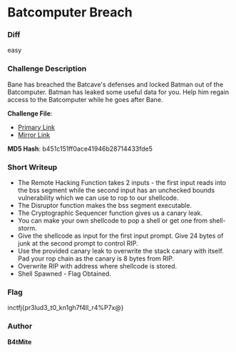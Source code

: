 # Batcomputer Breach

### Diff
easy

### Challenge Description

Bane has breached the Batcave's defenses and locked Batman out of the Batcomputer. Batman has leaked some useful data for you. Help him regain access to the Batcomputer while he goes after Bane.  

**Challenge File**:
+ [Primary Link](https://drive.google.com/file/d/1q-9DzxSVTbUbGgUX06J7bX5NOcL-2gAH/view?usp=sharing)
+ [Mirror Link](https://1drv.ms/u/c/d7b26a698efc06c2/EZoTnvMQpi5JgygCdxBNb94BtQNhK-wxa--tSlqEe_brlA?e=C7lWtb)

**MD5 Hash**: b451c151ff0ace41946b28714433fde5

### Short Writeup

+ The Remote Hacking Function takes 2 inputs - the first input reads into the bss segment while the second input has an unchecked bounds vulnerability which we can use to rop to our shellcode.
+ The Disruptor function makes the bss segment executable.
+ The Cryptographic Sequencer function gives us a canary leak.
+ You can make your own shellcode to pop a shell or get one from shell-storm.
+ Give the shellcode as input for the first input prompt. Give 24 bytes of junk at the second prompt to control RIP.
+ Use the provided canary leak to overwrite the stack canary with itself. Pad your rop chain as the canary is 8 bytes from RIP.
+ Overwrite RIP with address where shellcode is stored.
+ Shell Spawned - Flag Obtained.

### Flag

inctfj{pr3lud3_t0_kn1gh7f4ll_r4%P7x@}

### Author

**B4tMite**
